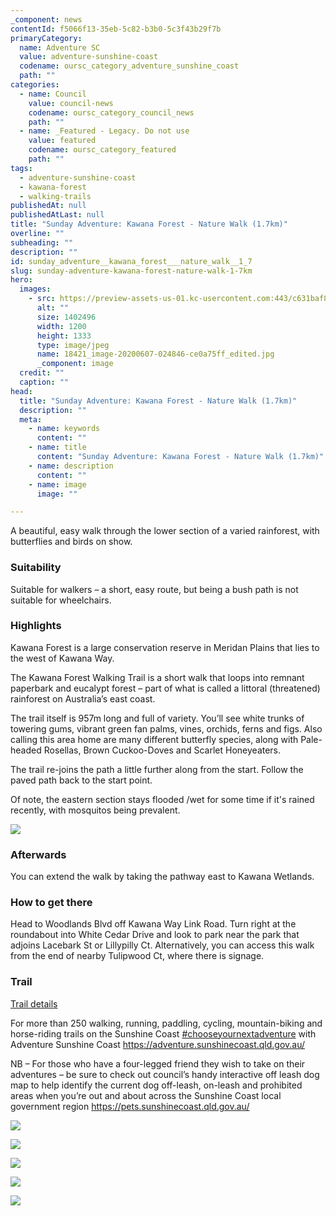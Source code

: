 ```yaml
---
_component: news
contentId: f5066f13-35eb-5c82-b3b0-5c3f43b29f7b
primaryCategory:
  name: Adventure SC
  value: adventure-sunshine-coast
  codename: oursc_category_adventure_sunshine_coast
  path: ""
categories:
  - name: Council
    value: council-news
    codename: oursc_category_council_news
    path: ""
  - name: _Featured - Legacy. Do not use
    value: featured
    codename: oursc_category_featured
    path: ""
tags:
  - adventure-sunshine-coast
  - kawana-forest
  - walking-trails
publishedAt: null
publishedAtLast: null
title: "Sunday Adventure: Kawana Forest - Nature Walk (1.7km)"
overline: ""
subheading: ""
description: ""
id: sunday_adventure__kawana_forest___nature_walk__1_7
slug: sunday-adventure-kawana-forest-nature-walk-1-7km
hero:
  images:
    - src: https://preview-assets-us-01.kc-usercontent.com:443/c631baf8-1b46-001f-580c-d0001b68b4a8/f8b9b9a8-25b1-48a8-8e22-eed6231250a8/18421_image-20200607-024846-ce0a75ff_edited.jpg
      alt: ""
      size: 1402496
      width: 1200
      height: 1333
      type: image/jpeg
      name: 18421_image-20200607-024846-ce0a75ff_edited.jpg
      _component: image
  credit: ""
  caption: ""
head:
  title: "Sunday Adventure: Kawana Forest - Nature Walk (1.7km)"
  description: ""
  meta:
    - name: keywords
      content: ""
    - name: title
      content: "Sunday Adventure: Kawana Forest - Nature Walk (1.7km)"
    - name: description
      content: ""
    - name: image
      image: ""

---
```

A beautiful, easy walk through the lower section of a varied rainforest, with butterflies and birds on show.

### Suitability

Suitable for walkers – a short, easy route, but being a bush path is not suitable for wheelchairs.

### Highlights

Kawana Forest is a large conservation reserve in Meridan Plains that lies to the west of Kawana Way.

The Kawana Forest Walking Trail is a short walk that loops into remnant paperbark and eucalypt forest – part of what is called a littoral (threatened) rainforest on Australia’s east coast.

The trail itself is 957m long and full of variety. You’ll see white trunks of towering gums, vibrant green fan palms, vines, orchids, ferns and figs. Also calling this area home are many different butterfly species, along with Pale-headed Rosellas, Brown Cuckoo-Doves and Scarlet Honeyeaters.

The trail re-joins the path a little further along from the start. Follow the paved path back to the start point.

Of note, the eastern section stays flooded /wet for some time if it's rained recently, with mosquitos being prevalent.

![](https://preview-assets-us-01.kc-usercontent.com:443/c631baf8-1b46-001f-580c-d0001b68b4a8/22089eee-ded4-4a22-8043-e1ebf3ce9134/18421_image-20200607-024107-3f51fb9a_edited-922x1024.jpg)

### Afterwards

You can extend the walk by taking the pathway east to Kawana Wetlands.

### How to get there

Head to Woodlands Blvd off Kawana Way Link Road. Turn right at the roundabout into White Cedar Drive and look to park near the park that adjoins Lacebark St or Lillypilly Ct. Alternatively, you can access this walk from the end of nearby Tulipwood Ct, where there is signage.

### Trail

[Trail details](https://bit.ly/3TUIEFt)


For more than 250 walking, running, paddling, cycling, mountain-biking and horse-riding trails on the Sunshine Coast [#chooseyournextadventure](https://www.facebook.com/hashtag/chooseyournextadventure?__eep__=6&__cft__%5b0%5d=AZU-Xv-Olt226Virb8jao4G3dck2SExh071froEoNV_3uhSHMTRKxrPmUT43zbZSvF1CBqSNpTnEoDSoKlxV-nL2N117PxWxV2f5uqEkm7zZ3cQCNNxUhQOqfGeTHXMtUzLGECWzxIRRnGr9oM7OMIc8J0WV3QYIwJrnz3Q8oxcSnQCiFzSJ45E7mLivxrIDwsU&__tn__=*NK-R)
&#x20;with Adventure Sunshine Coast <https://adventure.sunshinecoast.qld.gov.au/>


NB – For those who have a four-legged friend they wish to take on their adventures – be sure to check out council’s handy interactive off leash dog map to help identify the current dog off-leash, on-leash and prohibited areas when you’re out and about across the Sunshine Coast local government region <https://pets.sunshinecoast.qld.gov.au/>


![](https://preview-assets-us-01.kc-usercontent.com:443/c631baf8-1b46-001f-580c-d0001b68b4a8/02ab45d5-e982-4bd8-b34d-cc61f22f5404/Capture-2.jpg)

![](https://preview-assets-us-01.kc-usercontent.com:443/c631baf8-1b46-001f-580c-d0001b68b4a8/0f155d09-70a2-4b24-98e1-1b4013a95f79/18421_image-20200607-022335-7ef2a725_edited-922x1024.jpg)

![](https://preview-assets-us-01.kc-usercontent.com:443/c631baf8-1b46-001f-580c-d0001b68b4a8/546201f1-dd17-4710-a3c7-c0249f2014eb/18421_Kawana-Forest-Nature-Walk-IMG_2148-1-1024x768.jpg)

![](https://preview-assets-us-01.kc-usercontent.com:443/c631baf8-1b46-001f-580c-d0001b68b4a8/d98ac2d9-2339-4253-a23f-d9bcd4f3755b/18421_image-20200607-022402-8fa311b6_edited-922x1024.jpg)

![](https://preview-assets-us-01.kc-usercontent.com:443/c631baf8-1b46-001f-580c-d0001b68b4a8/845b3ab6-01dd-4992-adc9-8b174cef5fcc/18421_image-20200607-025809-4296908d_edited-1-922x1024.jpg)
